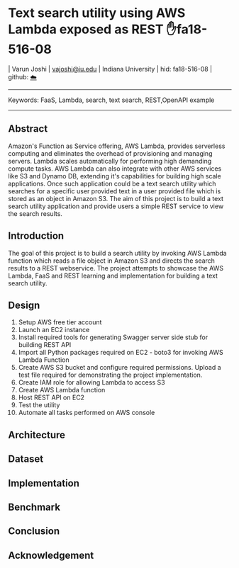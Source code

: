 # Text search utility using AWS Lambda exposed as REST :hand:fa18-516-08

| Varun Joshi | vajoshi@iu.edu | Indiana University | hid: fa18-516-08 | github:
[:cloud:](https://github.com/cloudmesh-community/fa18-516-08/blob/master/project-paper/report.md)

---

Keywords: FaaS, Lambda, search, text search, REST,OpenAPI example

---

## Abstract

Amazon's Function as Service offering, AWS Lambda, provides serverless computing and eliminates the overhead of provisioning and managing servers. Lambda scales automatically for performing high demanding compute tasks.
AWS Lambda can also integrate with other AWS services like S3 and Dynamo DB, extending it's capabilities for building high scale applications. Once such application could be a text search utility which searches for a specific user provided text  in a user provided file which is stored as an object in Amazon S3. The aim of this project is to build a text search utility application and provide users a simple REST service to view the search results.

## Introduction

The goal of this project is to build a search utility by invoking AWS Lambda function which reads a file object in Amazon S3 and directs the search results to a REST webservice. The project attempts to showcase the AWS Lambda, FaaS and REST learning and implementation for building a text search utility.

## Design

1. Setup AWS free tier account
2. Launch an EC2 instance
3. Install required tools for generating Swagger server side stub for building REST API
4. Import all Python packages required on EC2 - boto3 for invoking AWS Lambda Function
5. Create AWS S3 bucket and configure required permissions. Upload a test file required for demonstrating the project implementation.
6. Create IAM role for allowing Lambda to access S3
6. Create AWS Lambda function
7. Host REST API on EC2
8. Test the utility
9. Automate all tasks performed on AWS console


## Architecture

## Dataset

## Implementation

## Benchmark

## Conclusion

## Acknowledgement
